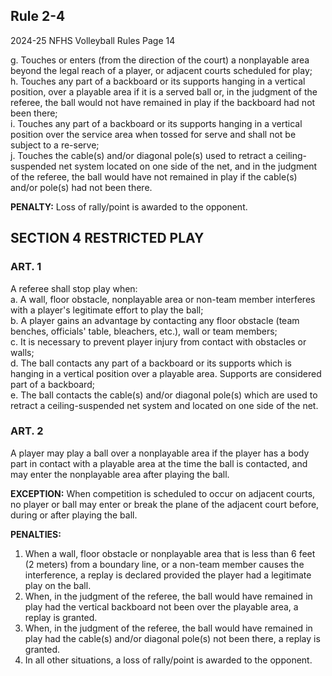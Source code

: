 <!-- Section: Rule 2-4 -->

## Rule 2-4

2024-25 NFHS Volleyball Rules Page 14

g. Touches or enters (from the direction of the court) a nonplayable area beyond the legal reach of a player, or adjacent courts scheduled for play;  
h. Touches any part of a backboard or its supports hanging in a vertical position, over a playable area if it is a served ball or, in the judgment of the referee, the ball would not have remained in play if the backboard had not been there;  
i. Touches any part of a backboard or its supports hanging in a vertical position over the service area when tossed for serve and shall not be subject to a re-serve;  
j. Touches the cable(s) and/or diagonal pole(s) used to retract a ceiling-suspended net system located on one side of the net, and in the judgment of the referee, the ball would have not remained in play if the cable(s) and/or pole(s) had not been there.

**PENALTY:** Loss of rally/point is awarded to the opponent.

<!-- Section: Restricted Play -->

## SECTION 4 RESTRICTED PLAY

### ART. 1

A referee shall stop play when:  
a. A wall, floor obstacle, nonplayable area or non-team member interferes with a player's legitimate effort to play the ball;  
b. A player gains an advantage by contacting any floor obstacle (team benches, officials' table, bleachers, etc.), wall or team members;  
c. It is necessary to prevent player injury from contact with obstacles or walls;  
d. The ball contacts any part of a backboard or its supports which is hanging in a vertical position over a playable area. Supports are considered part of a backboard;  
e. The ball contacts the cable(s) and/or diagonal pole(s) which are used to retract a ceiling-suspended net system and located on one side of the net.

### ART. 2

A player may play a ball over a nonplayable area if the player has a body part in contact with a playable area at the time the ball is contacted, and may enter the nonplayable area after playing the ball.

**EXCEPTION:** When competition is scheduled to occur on adjacent courts, no player or ball may enter or break the plane of the adjacent court before, during or after playing the ball.

**PENALTIES:**

1. When a wall, floor obstacle or nonplayable area that is less than 6 feet (2 meters) from a boundary line, or a non-team member causes the interference, a replay is declared provided the player had a legitimate play on the ball.
2. When, in the judgment of the referee, the ball would have remained in play had the vertical backboard not been over the playable area, a replay is granted.
3. When, in the judgment of the referee, the ball would have remained in play had the cable(s) and/or diagonal pole(s) not been there, a replay is granted.
4. In all other situations, a loss of rally/point is awarded to the opponent.
